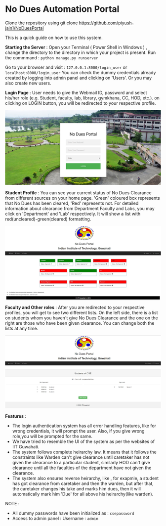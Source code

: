 # No Dues Automation Portal

Clone the repository using git clone https://github.com/piyush-jain1/NoDuesPortal

This is a quick guide on how to use this system.

**Starting the Server** : Open your Terminal ( Power Shell in Windows ) , change the directory to the directory in which your project is present. Run the commmand : `python manage.py runserver`

Go to your browser and visit : `127.0.0.1:8000/login_user` or `localhost:8000/login_user`
You can check the dummy credentials already created by logging into admin panel and clicking on 'Users'. Or you may also create new users.

**Login Page** : User needs to give the Webmail ID, password and select his/her role (e.g. Student, faculty, lab, library, gymkhana, CC, HOD, etc.). on clicking on LOGIN button, you will be redirected to your respective profile.

![Login Page](main/images/login.jpg)

**Student Profile** : You can see your current status of No Dues Clearance from different sources on your home page. 
'Green' coloured box represents that No Dues has been cleared, 'Red' represents not.
For detailed information about clearance from Department Faculty and Labs, you may click on 'Department' and 'Lab' respectively.
It will show a list with red(uncleared)-green(cleared) formatting.

![Student Homepage](main/images/student.JPG)

**Faculty and Other roles**  : After you are redirected to your respective profiles, you will get to see two different lists. 
On the left side, there is a list on students whom you haven't give No Dues Clearance and the one on the right are those who have been given clearance.
You can change both the lists at any time.

![Faculty Homepage](main/images/faculty.jpg)

**Features** :
* The login authentication system has all error handling features, like for wrong credentials, it will prompt the user. Also, if you give wrong role,you will be prompted for the same.
* We have tried to resemble the UI of the system as per the websites of IIT Guwahati.
* The system follows complete heirarchy law. It means that it follows the constraints like Warden can't give clearance until caretaker has not given the clearance to a particular student, similarly HOD can't give clearance until all the faculties of the department have not given the clearance.
* The system also ensures reverse heirarchy, like , for exapmle, a student has got clearance from caretaker and then the warden, but after that, the caretaker changes his take and marks him dues, then it will automatically mark him 'Due' for all above his heirarchy(like warden).

NOTE : 
* All dummy passwords have been initialized as : `csepassword`
* Access to admin panel :  Username : `admin`





                           
